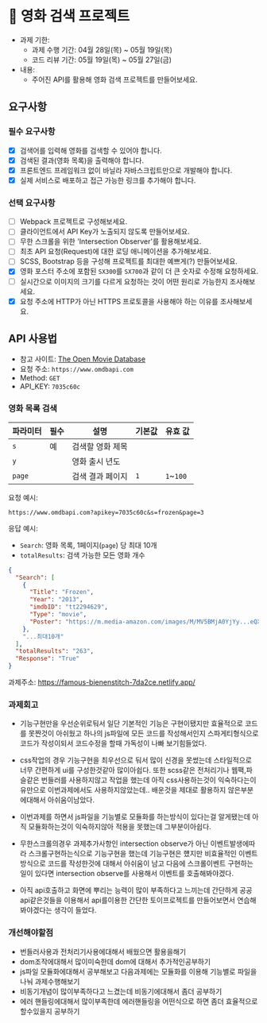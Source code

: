 # 🎥 영화 검색 프로젝트

- 과제 기한:
  - 과제 수행 기간: 04월 28일(목) ~ 05월 19일(목)
  - 코드 리뷰 기간: 05월 19일(목) ~ 05월 27일(금)
- 내용:
  - 주어진 API를 활용해 영화 검색 프로젝트를 만들어보세요.

## 요구사항

### 필수 요구사항

- [x] 검색어를 입력해 영화를 검색할 수 있어야 합니다.
- [x] 검색된 결과(영화 목록)을 출력해야 합니다.
- [x] 프론트엔드 프레임워크 없이 바닐라 자바스크립트만으로 개발해야 합니다.
- [x] 실제 서비스로 배포하고 접근 가능한 링크를 추가해야 합니다.

### 선택 요구사항

- [ ] Webpack 프로젝트로 구성해보세요.
- [ ] 클라이언트에서 API Key가 노출되지 않도록 만들어보세요.
- [ ] 무한 스크롤을 위한 'Intersection Observer'를 활용해보세요.
- [ ] 최초 API 요청(Request)에 대한 로딩 애니메이션을 추가해보세요.
- [ ] SCSS, Bootstrap 등을 구성해 프로젝트를 최대한 예쁘게(?) 만들어보세요.
- [x] 영화 포스터 주소에 포함된 `SX300`를 `SX700`과 같이 더 큰 숫자로 수정해 요청하세요.
- [ ] 실시간으로 이미지의 크기를 다르게 요청하는 것이 어떤 원리로 가능한지 조사해보세요.
- [x] 요청 주소에 HTTP가 아닌 HTTPS 프로토콜을 사용해야 하는 이유를 조사해보세요.

## API 사용법

- 참고 사이트: [The Open Movie Database](http://www.omdbapi.com/)
- 요청 주소: `https://www.omdbapi.com`
- Method: `GET`
- API_KEY: `7035c60c`

### 영화 목록 검색

| 파라미터 | 필수 | 설명             | 기본값 | 유효 값   |
| -------- | ---- | ---------------- | ------ | --------- |
| `s`      | 예   | 검색할 영화 제목 |        |
| `y`      |      | 영화 출시 년도   |        |
| `page`   |      | 검색 결과 페이지 | `1`    | `1`~`100` |

요청 예시:

```url
https://www.omdbapi.com?apikey=7035c60c&s=frozen&page=3
```

응답 예시:

- `Search`: 영화 목록, 1페이지(`page`) 당 최대 10개
- `totalResults`: 검색 가능한 모든 영화 개수

```json
{
  "Search": [
    {
      "Title": "Frozen",
      "Year": "2013",
      "imdbID": "tt2294629",
      "Type": "movie",
      "Poster": "https://m.media-amazon.com/images/M/MV5BMjA0YjYy...eQXVyNDg4NjY5OTQ@._V1_SX300.jpg"
    },
    "...최대10개"
  ],
  "totalResults": "263",
  "Response": "True"
}
```

과제주소: https://famous-bienenstitch-7da2ce.netlify.app/

### 과제회고

- 기능구현만을 우선순위로둬서 일단 기본적인 기능은 구현이됐지만 효율적으로 코드를 못짠것이 아쉬웠고 하나의 js파일에 모든 코드를 작성해서인지 스파게티형식으로 코드가
  작성이되서 코드수정을 할때 가독성이 나빠 보기힘들었다.

- css작업의 경우 기능구현을 최우선으로 둬서 많이 신경을 못썼는데 스타일적으로 너무 간편하게 ui를 구성한것같아 많이아쉽다. 또한 scss같은 전처리기나 웹팩,파슬같은 번들러를 사용하지않고
  작업을 했는데 아직 css사용하는것이 익숙하다는이유만으로 이번과제에서도 사용하지않았는데.. 배운것을 제대로 활용하지 않은부분에대해서 아쉬움이남았다.

- 이번과제를 하면서 js파일을 기능별로 모듈화를 하는방식이 있다는걸 알게됐는데 아직 모듈화하는것이 익숙하지않아 적용을 못했는데 그부분이아쉽다.

- 무한스크롤의경우 과제추가사항인 intersection observe가 아닌 이벤트발생에따라 스크롤구현하는식으로 기능구현을 했는데 기능구현은 헀지만 비효율적인 이벤트방식으로 코드를 작성한것에 대해서 아쉬움이 남고 다음에 스크롤이벤트 구현하는 일이 있다면 intersection observe를 사용해서 이벤트를 호출해봐야겠다.

- 아직 api호출하고 화면에 뿌리는 능력이 많이 부족하다고 느끼는데 간단하게 공공 api같은것들을 이용해서 api를이용한 간단한 토이프로젝트를 만들어보면서 연습해봐야겠다는 생각이 들었다.

### 개선해야할점

- 번들러사용과 전처리기사용에대해서 배웠으면 활용을해기
- dom조작에대해서 많이미숙한데 dom에 대해서 추가적인공부하기
- js파일 모듈화에대해서 공부해보고 다음과제에는 모듈화를 이용해 기능별로 파일을 나눠 과제수행해보기
- 비동기개념이 많이부족하다고 느겼는데 비동기에대해서 좀더 공부하기
- 에러 핸들링에대해서 많이부족한데 에러핸들링을 어떤식으로 하면 좀더 효율적으로 할수있을지 공부하기
